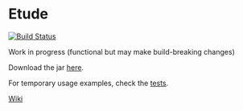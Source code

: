 # Etude
[![Build Status](https://travis-ci.org/andrewthehan/etude.svg?branch=master)](https://travis-ci.org/andrewthehan/etude)

Work in progress (functional but may make build-breaking changes)

Download the jar [here](https://github.com/andrewthehan/etude/raw/master/etude-0.0.0.jar).

For temporary usage examples, check the [tests](src/test/java/tests).

[Wiki](https://github.com/andrewthehan/etude/wiki)
